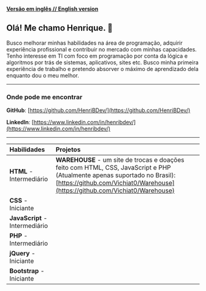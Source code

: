 [**Versão em inglês // English version**](README.md)

## Olá! Me chamo Henrique. :wave:

Busco melhorar minhas habilidades na área de programação, adquirir experiência profissional e contribuir no mercado com minhas capacidades. Tenho interesse em TI com foco em programação por conta da lógica e algoritmos por trás de sistemas, aplicativos, sites etc. Busco minha primeira experiência de trabalho e pretendo absorver o máximo de aprendizado dela enquanto dou o meu melhor.

---

### Onde pode me encontrar

**GitHub**: [https://github.com/HenriBDev/](https://github.com/HenriBDev/)

**LinkedIn**: [https://www.linkedin.com/in/henribdev/](https://www.linkedin.com/in/henribdev/)

---

| Habilidades | Projetos |
|:---|:---|
|**HTML** - Intermediário    |**WAREHOUSE** - um site de trocas e doações feito com HTML, CSS, JavaScript e PHP (Atualmente apenas suportado no Brasil): [https://github.com/Vichiat0/Warehouse](https://github.com/Vichiat0/Warehouse)|
|**CSS** - Iniciante    | 
|**JavaScript** - Intermediário    | |
|**PHP** - Intermediário    | |
|**jQuery** - Iniciante    | |
|**Bootstrap** - Iniciante    | |


